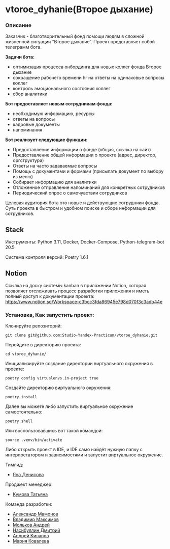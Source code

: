 # vtoroe_dyhanie(Второе дыхание)


### Описание

Заказчик - благотворительный фонд помощи людям в сложной жизненной ситуации “Второе дыхание”.
Проект представляет собой телеграмм бота.

**Задачи бота:**

- оптимизация процесса онбординга для новых коллег фонда Второе дыхание
- сокращение рабочего времени hr на ответы на одинаковые вопросы коллег
- контроль эмоционального состояния коллег
- сбор аналитики

**Бот предоставляет новым сотрудникам фонда:**

- необходимую информацию, ресурсы
- ответы на вопросы
- кадровые документы
- напоминания

**Бот реализует следующие функции:**

- Предоставление информации о фонде (общая, ссылка на сайт) 
- Предоставление общей информации о проекте (адрес, директор, оргструктура) 
- Ответы на часто задаваемые вопросы 
- Помощь с документами и формами (присылать документ по выбору из меню) 
- Собирает информацию для аналитики 
- Отложенное отправление напоминаний для конкретных сотрудников
- Периодический опрос о самочувствии сотрудников

Целевая аудитория бота это новые и действующие сотрудники фонда. 
Суть проекта в быстром и удобном поиске и сборе информации для сотрудников.

## Stack

Инструменты: Python 3.11, Docker, Docker-Compose, Python-telegram-bot 20.5

Система контроля версий: Poetry 1.6.1


## Notion

Ссылка на доску системы kanban в приложении Notion,
которая позволяет отслеживать процесс разработки приложения и иметь полный доступ к документации проекта:
https://www.notion.so/Workspace-c3bcc3fda86945e798d070f3c3adb44e

### Установка, Как запустить проект:

Клонируйте репозиторий:

```
git clone git@github.com:Studio-Yandex-Practicum/vtoroe_dyhanie.git
```

Перейдите в директорию проекта: 

```
cd vtoroe_dyhanie/
```

Инициализируйте создание директории виртуального окружения в проекте:

```
poetry config virtualenvs.in-project true
```

Создайте директорию виртуального окружения:

```
poetry install
```

Далее вы можете либо запустить виртуальное окружение самостоятельно:

```
poetry shell
```

Или воспользовавшись вот такой командой:

```
source .venv/bin/activate
```

Либо открыть проект в IDE, и IDE само найдёт нужную папку с интерпретатором и зависимостями и запустит виртуальное окружение.

Тимлид:

- [Яна Денисова](https://github.com/Yana-Denisova)

Проджект менеджер:

- [Кумова Татьяна](https://github.com/kmvtn)

Команда разработки:

- [Александр Мамонов](https://github.com/Alex386386) 
- [Владимир Максимов](https://github.com/v-mcsimoff)
- [Мольков Андрей](https://github.com/MrProfessorCat)
- [Насибуллин Дмитрий](https://github.com/IlDezmond)
- [Андрей Киланов](https://github.com/AndyFebruary74)
- [Мария Ковалева](https://github.com/Maria50538810)
